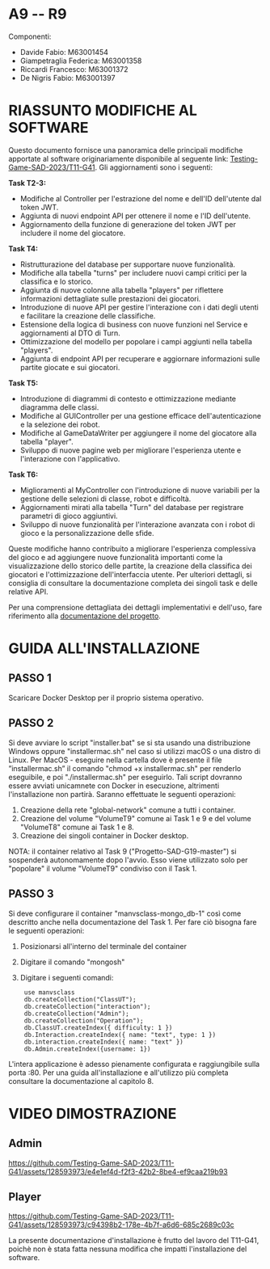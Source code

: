 # A9 -- R9
Componenti:
- Davide Fabio: M63001454
- Giampetraglia Federica: M63001358
- Riccardi Francesco: M63001372
- De Nigris Fabio: M63001397

# RIASSUNTO MODIFICHE AL SOFTWARE
Questo documento fornisce una panoramica delle principali modifiche apportate al software originariamente disponibile al seguente link: [Testing-Game-SAD-2023/T11-G41](https://github.com/Testing-Game-SAD-2023/T11-G41). Gli aggiornamenti sono i seguenti:


**Task T2-3:**

- Modifiche al Controller per l'estrazione del nome e dell'ID dell'utente dal token JWT.
- Aggiunta di nuovi endpoint API per ottenere il nome e l'ID dell'utente.
- Aggiornamento della funzione di generazione del token JWT per includere il nome del giocatore.

**Task T4:**

- Ristrutturazione del database per supportare nuove funzionalità.
- Modifiche alla tabella "turns" per includere nuovi campi critici per la classifica e lo storico.
- Aggiunta di nuove colonne alla tabella "players" per riflettere informazioni dettagliate sulle prestazioni dei giocatori.
- Introduzione di nuove API per gestire l'interazione con i dati degli utenti e facilitare la creazione delle classifiche.
- Estensione della logica di business con nuove funzioni nel Service e aggiornamenti al DTO di Turn.
- Ottimizzazione del modello per popolare i campi aggiunti nella tabella "players".
- Aggiunta di endpoint API per recuperare e aggiornare informazioni sulle partite giocate e sui giocatori.

**Task T5:**

- Introduzione di diagrammi di contesto e ottimizzazione mediante diagramma delle classi.
- Modifiche al GUIController per una gestione efficace dell'autenticazione e la selezione dei robot.
- Modifiche al GameDataWriter per aggiungere il nome del giocatore alla tabella "player".
- Sviluppo di nuove pagine web per migliorare l'esperienza utente e l'interazione con l'applicativo.

**Task T6:**

- Miglioramenti al MyController con l'introduzione di nuove variabili per la gestione delle selezioni di classe, robot e difficoltà.
- Aggiornamenti mirati alla tabella "Turn" del database per registrare parametri di gioco aggiuntivi.
- Sviluppo di nuove funzionalità per l'interazione avanzata con i robot di gioco e la personalizzazione delle sfide.

Queste modifiche hanno contribuito a migliorare l'esperienza complessiva del gioco e ad aggiungere nuove funzionalità importanti come la visualizzazione dello storico delle partite, la creazione della classifica dei giocatori e l'ottimizzazione dell'interfaccia utente. Per ulteriori dettagli, si consiglia di consultare la documentazione completa dei singoli task e delle relative API.



Per una comprensione dettagliata dei dettagli implementativi e dell'uso, fare riferimento alla [documentazione del progetto]([[https://github.com/Testing-Game-SAD-2023/T11-G41/blob/main/DOCUMENTATION.md](https://github.com/Testing-Game-SAD-2023/A9-R9/blob/master/Software_Architecture_Design%20(4).pdf)]).

# GUIDA ALL'INSTALLAZIONE

## PASSO 1
Scaricare Docker Desktop per il proprio sistema operativo.

## PASSO 2
Si deve avviare lo script "installer.bat" se si sta usando una distribuzione Windows oppure "installermac.sh" nel caso si utilizzi macOS o una distro di Linux.
Per MacOS - eseguire nella cartella dove è presente il file ”installermac.sh” il comando "chmod +x installermac.sh" per renderlo eseguibile, e poi "./installermac.sh" per eseguirlo.
Tali script dovranno essere avviati unicamnete con Docker in esecuzione, altrimenti l'installazione non partirà. Saranno effettuate le seguenti operazioni:
1) Creazione della rete "global-network" comune a tutti i container.
2) Creazione del volume "VolumeT9" comune ai Task 1 e 9 e del volume "VolumeT8" comune ai Task 1 e 8.
3) Creazione dei singoli container in Docker desktop.

NOTA: il container relativo al Task 9 ("Progetto-SAD-G19-master") si sospenderà autonomamente dopo l'avvio. Esso viene utilizzato solo per "popolare" il volume "VolumeT9" condiviso con il Task 1.

## PASSO 3
Si deve configurare il container "manvsclass-mongo_db-1" così come descritto anche nella documentazione del Task 1.
Per fare ciò bisogna fare le seguenti operazioni:
1) Posizionarsi all'interno del terminale del container
2) Digitare il comando "mongosh"
3) Digitare i seguenti comandi:

        use manvsclass
        db.createCollection("ClassUT");
        db.createCollection("interaction");
        db.createCollection("Admin");
        db.createCollection("Operation");
        db.ClassUT.createIndex({ difficulty: 1 })
        db.Interaction.createIndex({ name: "text", type: 1 })
        db.interaction.createIndex({ name: "text" })
        db.Admin.createIndex({username: 1})

L'intera applicazione è adesso pienamente configurata e raggiungibile sulla porta :80. Per una guida all'installazione e all'utilizzo più completa consultare la documentazione al capitolo 8.

# VIDEO DIMOSTRAZIONE
## Admin



https://github.com/Testing-Game-SAD-2023/T11-G41/assets/128593973/e4e1ef4d-f2f3-42b2-8be4-ef9caa219b93



## Player



https://github.com/Testing-Game-SAD-2023/T11-G41/assets/128593973/c94398b2-178e-4b7f-a6d6-685c2689c03c


La presente documentazione d'installazione è frutto del lavoro del T11-G41, poichè non è stata fatta nessuna modifica che impatti l'installazione del software.

